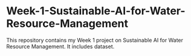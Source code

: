 # Week-1-Sustainable-AI-for-Water-Resource-Management
This repository contains my Week 1 project on Sustainable AI for Water Resource Management. It includes dataset.
